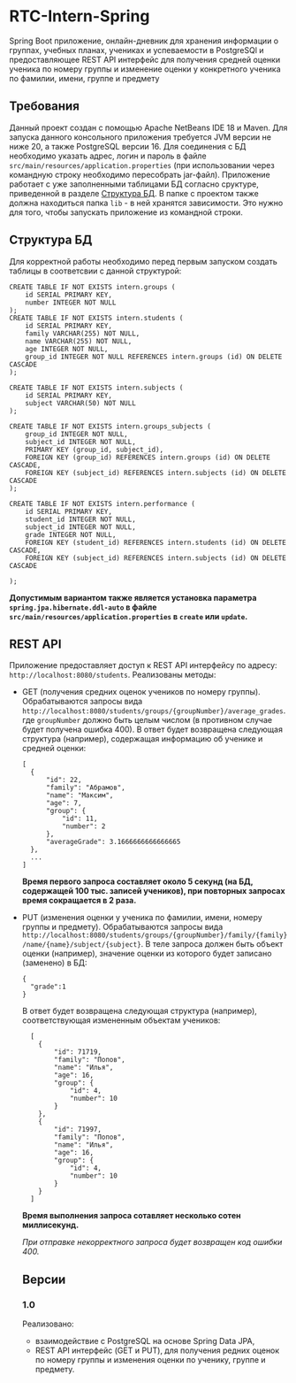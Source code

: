 # RTC-Intern-Spring
Spring Boot приложение, онлайн-дневник для хранения информации о группах, учебных планах, учениках и успеваемости в PostgreSQl и предоставляющее REST API интерфейс для получения средней оценки ученика по номеру группы и изменение оценки у конкретного ученика по фамилии, имени, группе и предмету

## Требования
Данный проект создан с помощью Apache NetBeans IDE 18 и Maven. Для запуска данного консольного приложения требуется JVM версии не ниже 20, а также PostgreSQL версии 16. Для соединения с БД необходимо указать адрес, логин и пароль в файле `src/main/resources/application.properties` (при использовании через командную строку необходимо пересобрать jar-файл). Приложение работает с уже заполненными таблицами БД согласно сруктуре, приведенной в разделе [Структура БД](https://github.com/deddanluz/RTC-Intern-Spring/tree/main#структура-бд). В папке с проектом также должна находиться папка `lib` - в ней хранятся зависимости. Это нужно для того, чтобы запускать приложение из командной строки.

## Структура БД
Для корректной работы необходимо перед первым запуском создать таблицы в соответсвии с данной структурой:

```
CREATE TABLE IF NOT EXISTS intern.groups (
    id SERIAL PRIMARY KEY,
    number INTEGER NOT NULL
);
CREATE TABLE IF NOT EXISTS intern.students (
    id SERIAL PRIMARY KEY,
    family VARCHAR(255) NOT NULL,
	name VARCHAR(255) NOT NULL,
	age INTEGER NOT NULL,
    group_id INTEGER NOT NULL REFERENCES intern.groups (id) ON DELETE CASCADE
);

CREATE TABLE IF NOT EXISTS intern.subjects (
    id SERIAL PRIMARY KEY,
	subject VARCHAR(50) NOT NULL
);

CREATE TABLE IF NOT EXISTS intern.groups_subjects (
	group_id INTEGER NOT NULL,
    subject_id INTEGER NOT NULL,
    PRIMARY KEY (group_id, subject_id),
    FOREIGN KEY (group_id) REFERENCES intern.groups (id) ON DELETE CASCADE,
    FOREIGN KEY (subject_id) REFERENCES intern.subjects (id) ON DELETE CASCADE
);

CREATE TABLE IF NOT EXISTS intern.performance (
    id SERIAL PRIMARY KEY,
	student_id INTEGER NOT NULL,
    subject_id INTEGER NOT NULL,
    grade INTEGER NOT NULL,
    FOREIGN KEY (student_id) REFERENCES intern.students (id) ON DELETE CASCADE,
    FOREIGN KEY (subject_id) REFERENCES intern.subjects (id) ON DELETE CASCADE

);
```
**Допустимым вариантом также является установка параметра `spring.jpa.hibernate.ddl-auto` в файле `src/main/resources/application.properties` в `create` или `update`.**

## REST API
Приложение предоставляет доступ к REST API интерфейсу по адресу: `http://localhost:8080/students`. Реализованы методы:
- GET (получения средних оценок учеников по номеру группы).
  Обрабатываются запросы вида `http://localhost:8080/students/groups/{groupNumber}/average_grades`.
  где `groupNumber` должно быть целым числом (в противном случае будет получена ошибка 400).
  В ответ будет возвращена следующая структура (например), содержащая информацию об ученике и средней оценки:

  ```
  [
    {
        "id": 22,
        "family": "Абрамов",
        "name": "Максим",
        "age": 7,
        "group": {
            "id": 11,
            "number": 2
        },
        "averageGrade": 3.1666666666666665
    },
    ...
  ]
  ```
  **Время первого запроса составляет около 5 секунд (на БД, содержащей 100 тыс. записей учеников), при повторных запросах время сокращается в 2 раза.**
  
- PUT (изменения оценки у ученика по фамилии, имени, номеру группы и предмету).
  Обрабатываются запросы вида `http://localhost:8080/students/groups/{groupNumber}/family/{family}/name/{name}/subject/{subject}`.
  В теле запроса должен быть объект оценки (например), значение оценки из которого будет записано (заменено) в БД:

  ```
  {
    "grade":1
  }
  ```

  В ответ будет возвращена следующая структура (например), соответствующая измененным объектам учеников:

  ```
    [
      {
          "id": 71719,
          "family": "Попов",
          "name": "Илья",
          "age": 16,
          "group": {
              "id": 4,
              "number": 10
          }
      },
      {
          "id": 71997,
          "family": "Попов",
          "name": "Илья",
          "age": 16,
          "group": {
              "id": 4,
              "number": 10
          }
      }
    ]
  ```
  **Время выполнения запроса сотавляет несколько сотен миллисекунд.**

  _При отправке некорректного запроса будет возвращен код ошибки 400._

  ## Версии

  ### 1.0
  Реализовано:
  - взаимодействие с PostgreSQL на основе Spring Data JPA,
  - REST API интерфейс (GET и PUT), для получения редних оценок по номеру группы и изменения оценки по ученику, группе и предмету.
